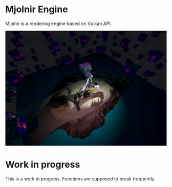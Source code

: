 # Mjolnir Engine

Mjolnir is a rendering engine based on Vulkan API.

![](./readme/cesium-man.gif)

# Work in progress

This is a work in progress. Functions are supposed to break frequently.
